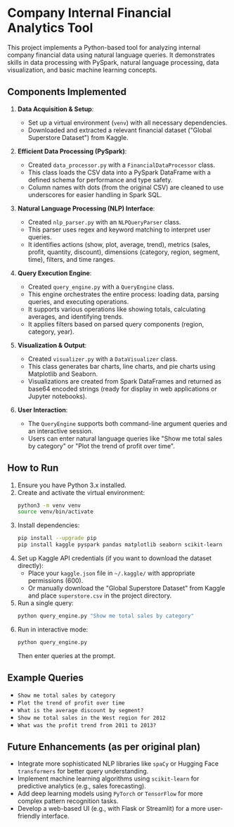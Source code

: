 # Company Internal Financial Analytics Tool

This project implements a Python-based tool for analyzing internal company financial data using natural language queries. It demonstrates skills in data processing with PySpark, natural language processing, data visualization, and basic machine learning concepts.

## Components Implemented

1.  **Data Acquisition & Setup**:
    *   Set up a virtual environment (`venv`) with all necessary dependencies.
    *   Downloaded and extracted a relevant financial dataset ("Global Superstore Dataset") from Kaggle.

2.  **Efficient Data Processing (PySpark)**:
    *   Created `data_processor.py` with a `FinancialDataProcessor` class.
    *   This class loads the CSV data into a PySpark DataFrame with a defined schema for performance and type safety.
    *   Column names with dots (from the original CSV) are cleaned to use underscores for easier handling in Spark SQL.

3.  **Natural Language Processing (NLP) Interface**:
    *   Created `nlp_parser.py` with an `NLPQueryParser` class.
    *   This parser uses regex and keyword matching to interpret user queries.
    *   It identifies actions (show, plot, average, trend), metrics (sales, profit, quantity, discount), dimensions (category, region, segment, time), filters, and time ranges.

4.  **Query Execution Engine**:
    *   Created `query_engine.py` with a `QueryEngine` class.
    *   This engine orchestrates the entire process: loading data, parsing queries, and executing operations.
    *   It supports various operations like showing totals, calculating averages, and identifying trends.
    *   It applies filters based on parsed query components (region, category, year).

5.  **Visualization & Output**:
    *   Created `visualizer.py` with a `DataVisualizer` class.
    *   This class generates bar charts, line charts, and pie charts using Matplotlib and Seaborn.
    *   Visualizations are created from Spark DataFrames and returned as base64 encoded strings (ready for display in web applications or Jupyter notebooks).

6.  **User Interaction**:
    *   The `QueryEngine` supports both command-line argument queries and an interactive session.
    *   Users can enter natural language queries like "Show me total sales by category" or "Plot the trend of profit over time".

## How to Run

1.  Ensure you have Python 3.x installed.
2.  Create and activate the virtual environment:
    ```bash
    python3 -m venv venv
    source venv/bin/activate
    ```
3.  Install dependencies:
    ```bash
    pip install --upgrade pip
    pip install kaggle pyspark pandas matplotlib seaborn scikit-learn
    ```
4.  Set up Kaggle API credentials (if you want to download the dataset directly):
    *   Place your `kaggle.json` file in `~/.kaggle/` with appropriate permissions (600).
    *   Or manually download the "Global Superstore Dataset" from Kaggle and place `superstore.csv` in the project directory.
5.  Run a single query:
    ```bash
    python query_engine.py "Show me total sales by category"
    ```
6.  Run in interactive mode:
    ```bash
    python query_engine.py
    ```
    Then enter queries at the prompt.

## Example Queries

*   `Show me total sales by category`
*   `Plot the trend of profit over time`
*   `What is the average discount by segment?`
*   `Show me total sales in the West region for 2012`
*   `What was the profit trend from 2011 to 2013?`

## Future Enhancements (as per original plan)

*   Integrate more sophisticated NLP libraries like `spaCy` or Hugging Face `transformers` for better query understanding.
*   Implement machine learning algorithms using `scikit-learn` for predictive analytics (e.g., sales forecasting).
*   Add deep learning models using `PyTorch` or `TensorFlow` for more complex pattern recognition tasks.
*   Develop a web-based UI (e.g., with Flask or Streamlit) for a more user-friendly interface.
